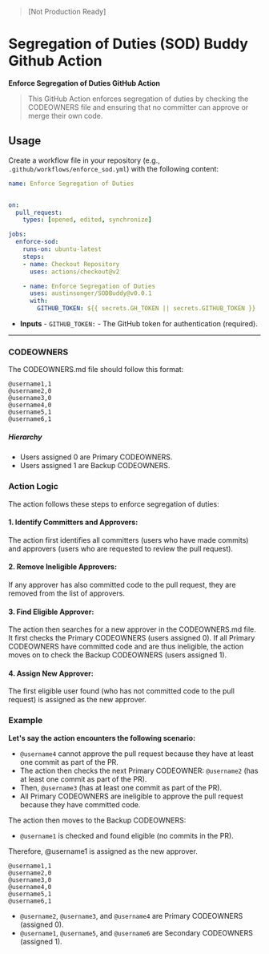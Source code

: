 > [Not Production Ready]
> 
# Segregation of Duties (SOD) Buddy Github Action

**Enforce Segregation of Duties GitHub Action**

> This GitHub Action enforces segregation of duties by checking the CODEOWNERS file and ensuring that no committer can approve or merge their own code.

## Usage

Create a workflow file in your repository (e.g., `.github/workflows/enforce_sod.yml`) with the following content:

```yaml
name: Enforce Segregation of Duties


on:
  pull_request:
    types: [opened, edited, synchronize]

jobs:
  enforce-sod:
    runs-on: ubuntu-latest
    steps:
    - name: Checkout Repository
      uses: actions/checkout@v2

    - name: Enforce Segregation of Duties
      uses: austinsonger/SODBuddy@v0.0.1
      with:
        GITHUB_TOKEN: ${{ secrets.GH_TOKEN || secrets.GITHUB_TOKEN }}
```

- **Inputs** - `GITHUB_TOKEN:` - The GitHub token for authentication (required).


-------

### CODEOWNERS

The CODEOWNERS.md file should follow this format:

```
@username1,1
@username2,0
@username3,0
@username4,0
@username5,1
@username6,1
```

##### Hierarchy

- Users assigned 0 are Primary CODEOWNERS.
- Users assigned 1 are Backup CODEOWNERS.


### Action Logic

The action follows these steps to enforce segregation of duties:

#### 1. Identify Committers and Approvers:

The action first identifies all committers (users who have made commits) and approvers (users who are requested to review the pull request).

#### 2. Remove Ineligible Approvers:

If any approver has also committed code to the pull request, they are removed from the list of approvers.

#### 3. Find Eligible Approver:

The action then searches for a new approver in the CODEOWNERS.md file. It first checks the Primary CODEOWNERS (users assigned 0).
If all Primary CODEOWNERS have committed code and are thus ineligible, the action moves on to check the Backup CODEOWNERS (users assigned 1).

#### 4. Assign New Approver:

The first eligible user found (who has not committed code to the pull request) is assigned as the new approver.


### Example

**Let's say the action encounters the following scenario:**

- `@username4` cannot approve the pull request because they have at least one commit as part of the PR.
- The action then checks the next Primary CODEOWNER: `@username2` (has at least one commit as part of the PR).
- Then, `@username3` (has at least one commit as part of the PR).
- All Primary CODEOWNERS are ineligible to approve the pull request because they have committed code.

The action then moves to the Backup CODEOWNERS:
- `@username1` is checked and found eligible (no commits in the PR).

Therefore, @username1 is assigned as the new approver.

```
@username1,1
@username2,0
@username3,0
@username4,0
@username5,1
@username6,1
```

- `@username2`, `@username3`, and `@username4` are Primary CODEOWNERS (assigned 0).
- `@username1`, `@username5`, and `@username6` are Secondary CODEOWNERS (assigned 1).


